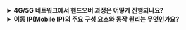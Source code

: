 <details>
<summary><strong>4G/5G 네트워크에서 핸드오버 과정은 어떻게 진행되나요?</strong></summary>

핸드오버는 이동 장치가 현재 접속 중인 기지국에서 주변의 다른 기지국으로 결합을 전환하는 과정입니다.

- 단말 측: 주기적으로 현 기지국과 주변 기지국의 신호를 측정하여 최적의 결합 대상을 선택합니다.
- 네트워크 측: 현 기지국이 목적지 기지국에 핸드오버 요청을 보내고, 자원 할당 및 연결 정보를 교환합니다. 이후 MME가 서빙 게이트웨이와 기지국 간 터널 재구성을 통해 데이터 경로를 변경하고, 이동 장치는 새로운 기지국과 정상적으로 데이터 송수신을 시작합니다.
</details>

<details>
<summary><strong>이동 IP(Mobile IP)의 주요 구성 요소와 동작 원리는 무엇인가요?</strong></summary>

- 에이전트 발견: 외부 에이전트가 이동성 지원 서비스를 광고하여, 이동 장치가 네트워크에 접속할 때 COA(care-of address) 할당 등의 정보를 제공합니다.
- 홈 에이전트와의 등록: 이동 장치는 자신의 COA를 홈 에이전트에 등록 및 갱신하여, 언제 어디서든 자신의 위치를 홈 에이전트가 인지할 수 있도록 합니다.
- 간접 라우팅: 통신자는 이동 장치의 영구 주소로 데이터그램을 전송하면, 홈 에이전트가 이를 받아 등록된 COA로 터널링하여 전달함으로써 이동성을 지원합니다.
</details>
